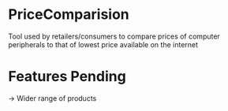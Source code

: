 # PriceComparision
Tool used by retailers/consumers to compare prices of computer peripherals to that of lowest price available on the internet 

# Features Pending
-> Wider range of products
